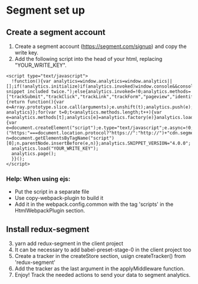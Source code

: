 # Segment set up

## Create a segment account
1. Create a segment account (https://segment.com/signup) and copy the write key.
2. Add the following script into the head of your html, replacing "YOUR_WRITE_KEY".
```
<script type="text/javascript">
  !function(){var analytics=window.analytics=window.analytics||[];if(!analytics.initialize)if(analytics.invoked)window.console&&console.error&&console.error("Segment snippet included twice.");else{analytics.invoked=!0;analytics.methods=["trackSubmit","trackClick","trackLink","trackForm","pageview","identify","reset","group","track","ready","alias","debug","page","once","off","on"];analytics.factory=function(t){return function(){var e=Array.prototype.slice.call(arguments);e.unshift(t);analytics.push(e);return analytics}};for(var t=0;t<analytics.methods.length;t++){var e=analytics.methods[t];analytics[e]=analytics.factory(e)}analytics.load=function(t){var e=document.createElement("script");e.type="text/javascript";e.async=!0;e.src=("https:"===document.location.protocol?"https://":"http://")+"cdn.segment.com/analytics.js/v1/"+t+"/analytics.min.js";var n=document.getElementsByTagName("script")[0];n.parentNode.insertBefore(e,n)};analytics.SNIPPET_VERSION="4.0.0";
  analytics.load("YOUR_WRITE_KEY");
  analytics.page();
  }}();
</script>
```
### Help: When using ejs: 
- Put the script in a separate file
- Use copy-webpack-plugin to build it
- Add it in the webpack.config.common with the tag 'scripts' in the HtmlWebpackPlugin section.

## Install redux-segment
3. yarn add redux-segment in the client project
4. It can be necessary to add babel-preset-stage-0 in the client project too
5. Create a tracker in the createStore section, usign createTracker() from 'redux-segment'
6. Add the tracker as the last argument in the applyMiddleware function.
7. Enjoy! Track the needed actions to send your data to segment analytics.

